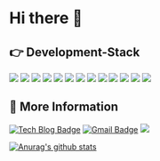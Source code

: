 # Hi there 👋

## 👉 Development-Stack

<img src="https://img.shields.io/badge/Python-blue?style=flat&logo=python&logoColor=yellow"/>
<img src="https://img.shields.io/badge/Django-gteen?style=flat&logo=Django&logoColor=white"/>

<img src="https://img.shields.io/badge/SQLite-blue?style=flat&logo=sqlite&logoColor=white"/>
<img src="https://img.shields.io/badge/MySQL-blue?style=flat&logo=MySQL&logoColor=white"/>
<img src="https://img.shields.io/badge/PostgreSQL-blue?style=flat&logo=PostgreSQL&logoColor=white"/>

<img src="https://img.shields.io/badge/AWS EC2-yellow?style=flat&logo=Amazon AWS&logoColor=white"/>
<img src="https://img.shields.io/badge/AWS S3-yellow?style=flat&logo=Amazon S3&logoColor=white"/>
<img src="https://img.shields.io/badge/Postman-orange?style=flat&logo=Postman&logoColor=white"/>
<img src="https://img.shields.io/badge/Docker-blue?style=flat&logo=docker&logoColor=white"/>

<img src="https://img.shields.io/badge/HTML5-red?style=flat&logo=html5&logoColor=white"/>
<img src="https://img.shields.io/badge/JavaScript-black?style=flat&logo=javascript&logoColor=yellow"/>

<img src="https://img.shields.io/badge/VSCode-blue?style=flat&logo=Visual Studio Code&logoColor=white"/>
<img src="https://img.shields.io/badge/Pycharm-black?style=flat&logo=Pycharm&logoColor=green"/>


## 📢 More Information
[![Tech Blog Badge](http://img.shields.io/badge/-Tech%20blog-black?style=flat-square&logo=github&link=https://psb6604.tistory.com/)](https://psb6604.tistory.com/)
[![Gmail Badge](https://img.shields.io/badge/Gmail-d14836?style=flat-square&logo=Gmail&logoColor=white&link=mailto:psb6604@gmail.com)](mailto:psb6604@gmail.com)
[<img src="https://img.shields.io/badge/Portfolio-white?style=flat&logo=Notion&logoColor=black"/>](https://www.notion.so/a4fe3bb821c94d219f272f8157459e59)
  
[![Anurag's github stats](https://github-readme-stats.vercel.app/api?username=Aeius)](https://github.com/anuraghazra/github-readme-stats)
